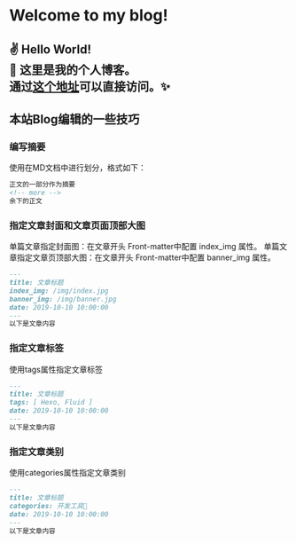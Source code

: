 # Welcome to my blog!
✌️ Hello World!\
🧸 这里是我的个人博客。\
通过[这个地址](http://lewisliugl.xyz/)可以直接访问。✨
---
## 本站Blog编辑的一些技巧
### 编写摘要
使用<!--more-->在MD文档中进行划分，格式如下：
```markdown
正文的一部分作为摘要
<!-- more -->
余下的正文
```
### 指定文章封面和文章页面顶部大图
单篇文章指定封面图：在文章开头 Front-matter中配置 index_img 属性。
单篇文章指定文章页顶部大图：在文章开头 Front-matter中配置 banner_img 属性。
```markdown
---
title: 文章标题
index_img: /img/index.jpg
banner_img: /img/banner.jpg
date: 2019-10-10 10:00:00
---
以下是文章内容
```
### 指定文章标签
使用tags属性指定文章标签
```markdown
---
title: 文章标题
tags: [ Hexo, Fluid ]
date: 2019-10-10 10:00:00
---
以下是文章内容
```
### 指定文章类别
使用categories属性指定文章类别
```markdown
---
title: 文章标题
categories: 开发工具🔧
date: 2019-10-10 10:00:00
---
以下是文章内容
```

